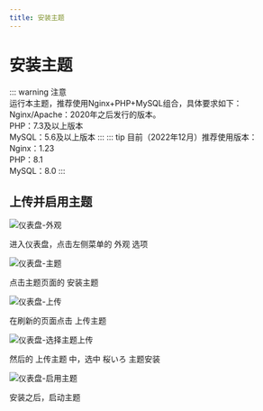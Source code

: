 ```yaml
---
title: 安装主题
---
```


# 安装主题

::: warning 注意  
运行本主题，推荐使用Nginx+PHP+MySQL组合，具体要求如下：  
   Nginx/Apache：2020年之后发行的版本。  
   PHP：7.3及以上版本  
   MySQL：5.6及以上版本
:::
::: tip 目前（2022年12月）推荐使用版本：  
   Nginx：1.23  
   PHP：8.1  
   MySQL：8.0
:::

## 上传并启用主题

![仪表盘-外观](https://s.nmxc.ltd/sakurairo_wiki/help/1.png)

进入仪表盘，点击左侧菜单的 外观 选项

![仪表盘-主题](https://s.nmxc.ltd/sakurairo_wiki/help/2.png)

点击主题页面的 安装主题

![仪表盘-上传](https://s.nmxc.ltd/sakurairo_wiki/help/3.png)

在刷新的页面点击 上传主题

![仪表盘-选择主题上传](https://s.nmxc.ltd/sakurairo_wiki/help/4.png)

然后的 上传主题 中，选中 桜いろ 主题安装

![仪表盘-启用主题](https://s.nmxc.ltd/sakurairo_wiki/help/5.png)

安装之后，启动主题